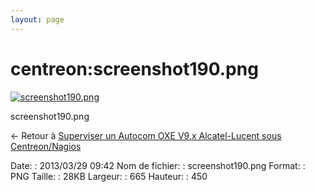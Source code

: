```yaml
---
layout: page
---
```


centreon:screenshot190.png
==========================

[![screenshot190.png](..//assets/media/centreon/screenshot190.png@cache=&w=665&h=450 "screenshot190.png")](..//assets/media/centreon/screenshot190.png@cache= "Afficher le fichier original")

screenshot190.png

← Retour à [Superviser un Autocom OXE V9.x Alcatel-Lucent sous
Centreon/Nagios](../../centreon/superviser-oxe-alcatel.html "centreon:superviser-oxe-alcatel")

Date:
:   2013/03/29 09:42
Nom de fichier:
:   screenshot190.png
Format:
:   PNG
Taille:
:   28KB
Largeur:
:   665
Hauteur:
:   450


